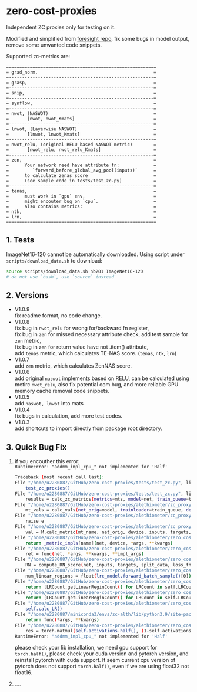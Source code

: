 <!--
 * @Author: ViolinSolo
 * @Date: 2023-03-26 10:11:01
 * @LastEditTime: 2023-04-28 23:29:03
 * @LastEditors: ViolinSolo
 * @Description: Readme
 * @FilePath: /zero-cost-proxies/README.md
-->
# zero-cost-proxies
Independent ZC proxies only for testing on it. 

Modified and simplified from [foresight repo](https://github.com/SamsungLabs/zero-cost-nas), fix some bugs in model output, remove some unwanted code snippets.

Supported zc-metrics are:
```
=========================================================
= grad_norm,                                            =
=-------------------------------------------------------=
= grasp,                                                =
=-------------------------------------------------------=
= snip,                                                 =
=-------------------------------------------------------=
= synflow,                                              =
=-------------------------------------------------------=
= nwot, (NASWOT)                                        =
=       [nwot, nwot_Kmats]                              =
=-------------------------------------------------------=
= lnwot, (Layerwise NASWOT)                             =
=       [lnwot, lnwot_Kmats]                            =
=-------------------------------------------------------=
= nwot_relu, (original RELU based NASWOT metric)        =
=       [nwot_relu, nwot_relu_Kmats]                    =
=-------------------------------------------------------=
= zen,                                                  =
=      Your network need have attribute fn:             =
=         `forward_before_global_avg_pool(inputs)`      =
=      to calculate zenas score                         =
=      (see sample code in tests/test_zc.py)            =
=-------------------------------------------------------=
= tenas,                                                =
=      must work in `gpu` env,                          =
=      might encouter bug on `cpu`.                     =
=      also contains metrics:                           =
= ntk,                                                  =
= lrn,                                                  = 
=========================================================
```


## 1. Tests
ImageNet16-120 cannot be automatically downloaded. Using script under `scripts/download_data.sh` to download:
```bash
source scripts/download_data.sh nb201 ImageNet16-120
# do not use `bash`, use `source` instead
```
## 2. Versions
- V1.0.9  
fix readme format, no code change.
- V1.0.8  
fix bug in `nwot_relu` for wrong for/backward fn register,  
fix bug in `zen` for missed necessary attribute check, add test sample for `zen` metric,  
fix bug in `zen` for return value have not .item() attribute,  
add `tenas` metric, which calculates TE-NAS score. (`tenas`, `ntk`, `lrn`)
- V1.0.7  
add `zen` metric, which calculates ZenNAS score.
- V1.0.6  
add original `naswot` implements based on RELU, can be calculated using metirc `nwot_relu`, also fix potential oom bug, and more reliable GPU memory cache removal code snippets.  
- V1.0.5  
add `naswot, lnwot` into mats
- V1.0.4  
fix bugs in calculation, add more test codes.
- V1.0.3  
add shortcuts to import directly from package root directory.


## 3. Quick Bug Fix
1. if you encouther this error:   
    `RuntimeError: "addmm_impl_cpu_" not implemented for 'Half'`
    ```bash
    Traceback (most recent call last):
    File "/home/u2280887/GitHub/zero-cost-proxies/tests/test_zc.py", line 87, in <module>
        test_zc_proxies()
    File "/home/u2280887/GitHub/zero-cost-proxies/tests/test_zc.py", line 49, in test_zc_proxies
        results = calc_zc_metrics(metrics=mts, model=net, train_queue=train_loader, device=device, aggregate=True)
    File "/home/u2280887/GitHub/zero-cost-proxies/alethiometer/zc_proxy.py", line 115, in calc_zc_metrics
        mt_vals = calc_vals(net_orig=model, trainloader=train_queue, device=device, metric_names=metrics, loss_fn=loss_fn)
    File "/home/u2280887/GitHub/zero-cost-proxies/alethiometer/zc_proxy.py", line 101, in calc_vals
        raise e
    File "/home/u2280887/GitHub/zero-cost-proxies/alethiometer/zc_proxy.py", line 73, in calc_vals
        val = M.calc_metric(mt_name, net_orig, device, inputs, targets, loss_fn=loss_fn, split_data=ds)
    File "/home/u2280887/GitHub/zero-cost-proxies/alethiometer/zero_cost_metrics/__init__.py", line 42, in calc_metric
        return _metric_impls[name](net, device, *args, **kwargs)
    File "/home/u2280887/GitHub/zero-cost-proxies/alethiometer/zero_cost_metrics/__init__.py", line 24, in metric_impl
        ret = func(net, *args, **kwargs, **impl_args)
    File "/home/u2280887/GitHub/zero-cost-proxies/alethiometer/zero_cost_metrics/tenas.py", line 316, in compute_TENAS_score
        RN = compute_RN_score(net, inputs, targets, split_data, loss_fn, num_batch)
    File "/home/u2280887/GitHub/zero-cost-proxies/alethiometer/zero_cost_metrics/tenas.py", line 201, in compute_RN_score
        num_linear_regions = float(lrc_model.forward_batch_sample()[0])
    File "/home/u2280887/GitHub/zero-cost-proxies/alethiometer/zero_cost_metrics/tenas.py", line 170, in forward_batch_sample
        return [LRCount.getLinearReginCount() for LRCount in self.LRCounts]
    File "/home/u2280887/GitHub/zero-cost-proxies/alethiometer/zero_cost_metrics/tenas.py", line 170, in <listcomp>
        return [LRCount.getLinearReginCount() for LRCount in self.LRCounts]
    File "/home/u2280887/GitHub/zero-cost-proxies/alethiometer/zero_cost_metrics/tenas.py", line 93, in getLinearReginCount
        self.calc_LR()
    File "/home/u2280887/miniconda3/envs/zc-alth/lib/python3.9/site-packages/torch/autograd/grad_mode.py", line 27, in decorate_context
        return func(*args, **kwargs)
    File "/home/u2280887/GitHub/zero-cost-proxies/alethiometer/zero_cost_metrics/tenas.py", line 62, in calc_LR
        res = torch.matmul(self.activations.half(), (1-self.activations).T.half())
    RuntimeError: "addmm_impl_cpu_" not implemented for 'Half'
    ```
    please check your lib installation, we need gpu support for `torch.half()`, please check your cuda version and pytorch version, and reinstall pytorch with cuda support. It seem current cpu version of pytorch does not support `torch.half()`, even if we are using float32 not float16.

2. ....